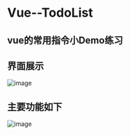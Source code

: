 # Vue--TodoList

## vue的常用指令小Demo练习

## 界面展示

![image](https://user-images.githubusercontent.com/81723525/181219653-63ee677a-9de8-4725-9ec1-632b681b5732.png)


## 主要功能如下

![image](https://user-images.githubusercontent.com/81723525/181219440-021499e9-c090-4854-babd-ffc369dd998e.png)
